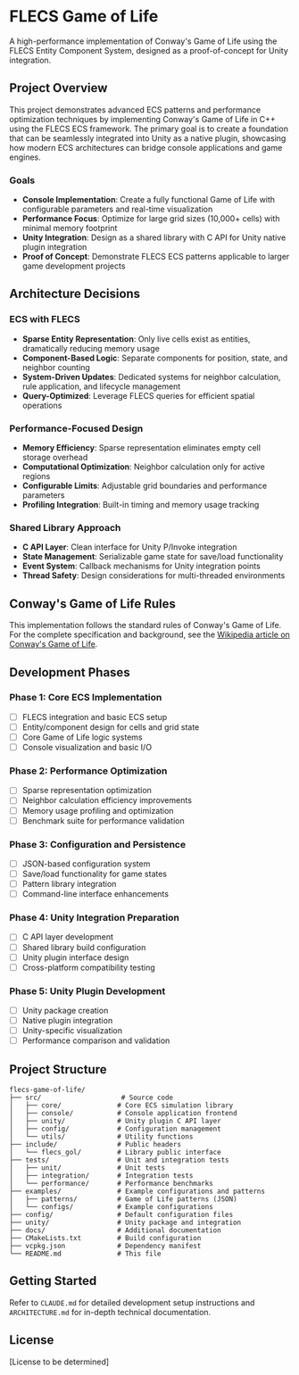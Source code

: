 # FLECS Game of Life

A high-performance implementation of Conway's Game of Life using the FLECS Entity Component System, designed as a proof-of-concept for Unity integration.

## Project Overview

This project demonstrates advanced ECS patterns and performance optimization techniques by implementing Conway's Game of Life in C++ using the FLECS ECS framework. The primary goal is to create a foundation that can be seamlessly integrated into Unity as a native plugin, showcasing how modern ECS architectures can bridge console applications and game engines.

### Goals

- **Console Implementation**: Create a fully functional Game of Life with configurable parameters and real-time visualization
- **Performance Focus**: Optimize for large grid sizes (10,000+ cells) with minimal memory footprint
- **Unity Integration**: Design as a shared library with C API for Unity native plugin integration
- **Proof of Concept**: Demonstrate FLECS ECS patterns applicable to larger game development projects

## Architecture Decisions

### ECS with FLECS
- **Sparse Entity Representation**: Only live cells exist as entities, dramatically reducing memory usage
- **Component-Based Logic**: Separate components for position, state, and neighbor counting
- **System-Driven Updates**: Dedicated systems for neighbor calculation, rule application, and lifecycle management
- **Query-Optimized**: Leverage FLECS queries for efficient spatial operations

### Performance-Focused Design
- **Memory Efficiency**: Sparse representation eliminates empty cell storage overhead
- **Computational Optimization**: Neighbor calculation only for active regions
- **Configurable Limits**: Adjustable grid boundaries and performance parameters
- **Profiling Integration**: Built-in timing and memory usage tracking

### Shared Library Approach
- **C API Layer**: Clean interface for Unity P/Invoke integration
- **State Management**: Serializable game state for save/load functionality
- **Event System**: Callback mechanisms for Unity integration points
- **Thread Safety**: Design considerations for multi-threaded environments

## Conway's Game of Life Rules

This implementation follows the standard rules of Conway's Game of Life. For the complete specification and background, see the [Wikipedia article on Conway's Game of Life](https://en.wikipedia.org/wiki/Conway%27s_Game_of_Life).

## Development Phases

### Phase 1: Core ECS Implementation
- [ ] FLECS integration and basic ECS setup
- [ ] Entity/component design for cells and grid state
- [ ] Core Game of Life logic systems
- [ ] Console visualization and basic I/O

### Phase 2: Performance Optimization
- [ ] Sparse representation optimization
- [ ] Neighbor calculation efficiency improvements
- [ ] Memory usage profiling and optimization
- [ ] Benchmark suite for performance validation

### Phase 3: Configuration and Persistence
- [ ] JSON-based configuration system
- [ ] Save/load functionality for game states
- [ ] Pattern library integration
- [ ] Command-line interface enhancements

### Phase 4: Unity Integration Preparation
- [ ] C API layer development
- [ ] Shared library build configuration
- [ ] Unity plugin interface design
- [ ] Cross-platform compatibility testing

### Phase 5: Unity Plugin Development
- [ ] Unity package creation
- [ ] Native plugin integration
- [ ] Unity-specific visualization
- [ ] Performance comparison and validation

## Project Structure

```
flecs-game-of-life/
├── src/                    # Source code
│   ├── core/              # Core ECS simulation library
│   ├── console/           # Console application frontend
│   ├── unity/             # Unity plugin C API layer
│   ├── config/            # Configuration management
│   └── utils/             # Utility functions
├── include/               # Public headers
│   └── flecs_gol/         # Library public interface
├── tests/                 # Unit and integration tests
│   ├── unit/              # Unit tests
│   ├── integration/       # Integration tests
│   └── performance/       # Performance benchmarks
├── examples/              # Example configurations and patterns
│   ├── patterns/          # Game of Life patterns (JSON)
│   └── configs/           # Example configurations
├── config/                # Default configuration files
├── unity/                 # Unity package and integration
├── docs/                  # Additional documentation
├── CMakeLists.txt         # Build configuration
├── vcpkg.json             # Dependency manifest
└── README.md              # This file
```

## Getting Started

Refer to `CLAUDE.md` for detailed development setup instructions and `ARCHITECTURE.md` for in-depth technical documentation.

## License

[License to be determined]